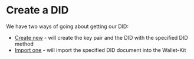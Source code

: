 # Create a DID

We have two ways of going about getting our DID:

* [Create new](create.md) - will create the key pair and the DID with the specified DID method
* [Import one](import.md) - will import the specified DID document into the Wallet-Kit
